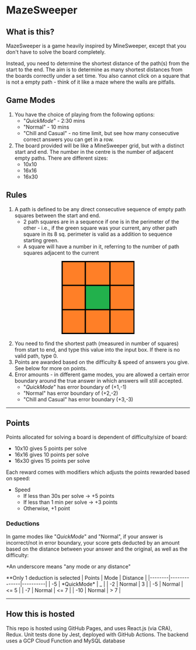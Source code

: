 # MazeSweeper

## What is this?

MazeSweeper is a game heavily inspired by MineSweeper, except that you don't have to solve the board completely.

Instead, you need to determine the shortest distance of the path(s) from the start to the end. The aim is to determine as many shortest distances from the boards correctly under a set time. You also cannot click on a square that is not a empty path - think of it like a maze where the walls are pitfalls.

## Game Modes

1.  You have the choice of playing from the following options:
    - "_QuickMode_" - 2:30 mins
    - "Normal" - 10 mins
    - "Chill and Casual" - no time limit, but see how many consecutive correct answers you can get in a row.
2.  The board provided will be like a MineSweeper grid, but with a distinct start and end. The number in the centre is the number of adjacent empty paths. There are different sizes:
    - 10x10
    - 16x16
    - 16x30

## Rules

1.  A path is defined to be any direct consecutive sequence of empty path squares between the start and end.
    - 2 path squares are in a sequence if one is in the perimeter of the other - i.e., if the green square was your current, any other path square in its 8 sq. perimeter is valid as a addition to sequence starting green.
    - A square will have a number in it, referring to the number of path squares adjacent to the current

<p align="center">
  <img width="200" height="200" src="./squares.png">
</p>

2.  You need to find the shortest path (measured in number of squares) from start to end, and type this value into the input box. If there is no valid path, type 0.
3.  Points are awarded based on the difficulty & speed of answers you give. See below for more on points.
4.  Error amounts - in different game modes, you are allowed a certain error boundary around the true answer in which answers will still accepted.
    - "_QuickMode_" has error boundary of (+1,-1)
    - "Normal" has error boundary of (+2,-2)
    - "Chill and Casual" has error boundary (+3,-3)

---

## Points

Points allocated for solving a board is dependent of difficulty/size of board:

- 10x10 gives 5 points per solve
- 16x16 gives 10 points per solve
- 16x30 gives 15 points per solve

Each reward comes with modifiers which adjusts the points rewarded based on speed:

- Speed
  - If less than 30s per solve -> +5 points
  - If less than 1 min per solve -> +3 points
  - Otherwise, +1 point

### Deductions

In game modes like "_QuickMode_" and "Normal", if your answer is incorrect/not in error boundary, your score gets deducted by an amount based on the distance between your answer and the original, as well as the difficulty:

\*An underscore means "any mode or any distance"

\**Only 1 deduction is selected
| Points | Mode | Distance |
|--------|--------------|----------|
| -5 | *QuickMode\* | \_ |
| -2 | Normal | 3 |
| -5 | Normal | <= 5 |
| -7 | Normal | <= 7 |
| -10 | Normal | > 7 |

---

## How this is hosted

This repo is hosted using GitHub Pages, and uses React.js (via CRA), Redux.
Unit tests done by Jest, deployed with GitHub Actions.
The backend uses a GCP Cloud Function and MySQL database
